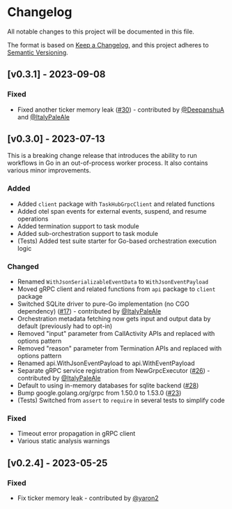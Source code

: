 # Changelog

All notable changes to this project will be documented in this file.

The format is based on [Keep a Changelog](https://keepachangelog.com/en/1.0.0/),
and this project adheres to [Semantic Versioning](https://semver.org/spec/v2.0.0.html).

## [v0.3.1] - 2023-09-08

### Fixed

- Fixed another ticker memory leak ([#30](https://github.com/microsoft/durabletask-go/pull/30)) - contributed by [@DeepanshuA](https://github.com/DeepanshuA) and [@ItalyPaleAle](https://github.com/ItalyPaleAle)

## [v0.3.0] - 2023-07-13

This is a breaking change release that introduces the ability to run workflows in 
Go in an out-of-process worker process. It also contains various minor improvements.

### Added

- Added `client` package with `TaskHubGrpcClient` and related functions
- Added otel span events for external events, suspend, and resume operations
- Added termination support to task module
- Added sub-orchestration support to task module
- (Tests) Added test suite starter for Go-based orchestration execution logic

### Changed

- Renamed `WithJsonSerializableEventData` to `WithJsonEventPayload`
- Moved gRPC client and related functions from `api` package to `client` package
- Switched SQLite driver to pure-Go implementation (no CGO dependency) ([#17](https://github.com/microsoft/durabletask-go/pull/17)) - contributed by [@ItalyPaleAle](https://github.com/ItalyPaleAle)
- Orchestration metadata fetching now gets input and output data by default (previously had to opt-in)
- Removed "input" parameter from CallActivity APIs and replaced with options pattern
- Removed "reason" parameter from Termination APIs and replaced with options pattern
- Renamed api.WithJsonEventPayload to api.WithEventPayload
- Separate gRPC service registration from NewGrpcExecutor ([#26](https://github.com/microsoft/durabletask-go/pull/26)) - contributed by [@ItalyPaleAle](https://github.com/ItalyPaleAle)
- Default to using in-memory databases for sqlite backend ([#28](https://github.com/microsoft/durabletask-go/pull/28))
- Bump google.golang.org/grpc from 1.50.0 to 1.53.0 ([#23](https://github.com/microsoft/durabletask-go/pull/23))
- (Tests) Switched from `assert` to `require` in several tests to simplify code

### Fixed

- Timeout error propagation in gRPC client
- Various static analysis warnings

## [v0.2.4] - 2023-05-25

### Fixed

- Fix ticker memory leak - contributed by [@yaron2](https://github.com/yaron2)
